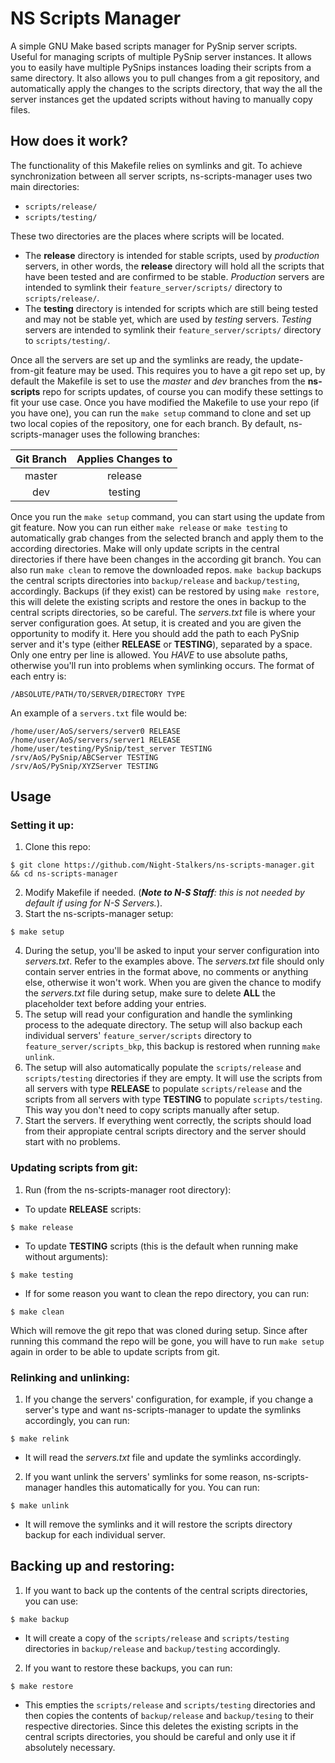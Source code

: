 # NS Scripts Manager
A simple GNU Make based scripts manager for PySnip server scripts. Useful for managing scripts of multiple PySnip server instances. It allows you to easily have multiple PySnips instances loading their scripts from a same directory. It also allows you to pull changes from a git repository, and automatically apply the changes to the scripts directory, that way the all the server instances get the updated scripts without having to manually copy files.

## How does it work?
The functionality of this Makefile relies on symlinks and git. To achieve synchronization between all server scripts, ns-scripts-manager uses two main directories:
* `scripts/release/`
* `scripts/testing/`

These two directories are the places where scripts will be located. 
* The **release** directory is intended for stable scripts, used by _production_ servers, in other words, the **release** directory will hold all the scripts that have been tested and are confirmed to be stable. _Production_ servers are intended to symlink their `feature_server/scripts/` directory to `scripts/release/`.
* The **testing** directory is intended for scripts which are still being tested and may not be stable yet, which are used by _testing_ servers. _Testing_ servers are intended to symlink their `feature_server/scripts/` directory to `scripts/testing/`.

Once all the servers are set up and the symlinks are ready, the update-from-git feature may be used. This requires you to have a git repo set up, by default the Makefile is set to use the *master* and *dev* branches from the **ns-scripts** repo for scripts updates, of course you can modify these settings to fit your use case. Once you have modified the Makefile to use your repo (if you have one), you can run the `make setup` command to clone and set up two local copies of the repository, one for each branch. By default, ns-scripts-manager uses the following branches:


| Git Branch | Applies Changes to |
| :---: | :---: |
| master | release |
| dev | testing |


Once you run the `make setup` command, you can start using the update from git feature. Now you can run either `make release` or `make testing` to automatically grab changes from the selected branch and apply them to the according directories. Make will only update scripts in the central directories if there have been changes in the according git branch. You can also run `make clean` to remove the downloaded repos. `make backup` backups the central scripts directories into `backup/release` and `backup/testing`, accordingly. Backups (if they exist) can be restored by using `make restore`, this will delete the existing scripts and restore the ones in backup to the central scripts directories, so be careful. 
The *servers.txt* file is where your server configuration goes. At setup, it is created and you are given the opportunity to modify it. Here you should add the path to each PySnip server and it's type (either **RELEASE** or **TESTING**), separated by a space. Only one entry per line is allowed. You *HAVE* to use absolute paths, otherwise you'll run into problems when symlinking occurs. The format of each entry is:

`/ABSOLUTE/PATH/TO/SERVER/DIRECTORY TYPE`

An example of a `servers.txt` file would be:
```
/home/user/AoS/servers/server0 RELEASE
/home/user/AoS/servers/server1 RELEASE
/home/user/testing/PySnip/test_server TESTING
/srv/AoS/PySnip/ABCServer TESTING
/srv/AoS/PySnip/XYZServer TESTING
```

## Usage
### Setting it up:
1. Clone this repo:

```console
$ git clone https://github.com/Night-Stalkers/ns-scripts-manager.git && cd ns-scripts-manager
```

2. Modify Makefile if needed. (***Note to N-S Staff**: this is not needed by default if using for N-S Servers.*).
3. Start the ns-scripts-manager setup:

```console
$ make setup
```
4. During the setup, you'll be asked to input your server configuration into *servers.txt*. Refer to the examples above. The *servers.txt* file should only contain server entries in the format above, no comments or anything else, otherwise it won't work. When you are given the chance to modify the *servers.txt* file during setup, make sure to delete **ALL** the placeholder text before adding your entries.
5. The setup will read your configuration and handle the symlinking process to the adequate directory. The setup will also backup each individual servers' `feature_server/scripts` directory to `feature_server/scripts_bkp`, this backup is restored when running `make unlink`.
6. The setup will also automatically populate the `scripts/release` and `scripts/testing` directories if they are empty. It will use the scripts from all servers with type **RELEASE** to populate `scripts/release` and the scripts from all servers with type **TESTING** to populate `scripts/testing`. This way you don't need to copy scripts manually after setup.
5. Start the servers. If everything went correctly, the scripts should load from their appropiate central scripts directory and the server should start with no problems.

### Updating scripts from git:

1. Run (from the ns-scripts-manager root directory):
- To update **RELEASE** scripts:
```console
$ make release
```
- To update **TESTING** scripts (this is the default when running make without arguments):
```console
$ make testing
```
- If for some reason you want to clean the repo directory, you can run:
```console
$ make clean
```
Which will remove the git repo that was cloned during setup. Since after running this command the repo will be gone, you will have to run `make setup` again in order to be able to update scripts from git.

### Relinking and unlinking:

1. If you change the servers' configuration, for example, if you change a server's type and want ns-scripts-manager to update the symlinks accordingly, you can run:
```console
$ make relink
```
- It will read the *servers.txt* file and update the symlinks accordingly.

2. If you want unlink the servers' symlinks for some reason, ns-scripts-manager handles this automatically for you. You can run:
```console
$ make unlink
```
- It will remove the symlinks and it will restore the scripts directory backup for each individual server.

## Backing up and restoring:

1. If you want to back up the contents of the central scripts directories, you can use:
```console
$ make backup
```
- It will create a copy of the `scripts/release` and `scripts/testing` directories in `backup/release` and `backup/testing` accordingly.

2. If you want to restore these backups, you can run:
```console
$ make restore
```
- This empties the `scripts/release` and `scripts/testing` directories and then copies the contents of `backup/release` and `backup/tesing` to their respective directories. Since this deletes the existing scripts in the central scripts directories, you should be careful and only use it if absolutely necessary.
